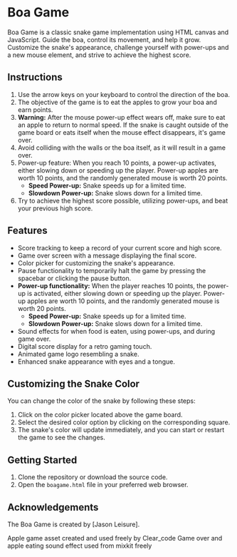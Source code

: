 # Boa Game

Boa Game is a classic snake game implementation using HTML canvas and JavaScript. Guide the boa, control its movement, and help it grow. Customize the snake's appearance, challenge yourself with power-ups and a new mouse element, and strive to achieve the highest score.

## Instructions

1. Use the arrow keys on your keyboard to control the direction of the boa.
2. The objective of the game is to eat the apples to grow your boa and earn points.
3. **Warning:** After the mouse power-up effect wears off, make sure to eat an apple to return to normal speed. If the snake is caught outside of the game board or eats itself when the mouse effect disappears, it's game over.
4. Avoid colliding with the walls or the boa itself, as it will result in a game over.
5. Power-up feature: When you reach 10 points, a power-up activates, either slowing down or speeding up the player. Power-up apples are worth 10 points, and the randomly generated mouse is worth 20 points.
   - **Speed Power-up:** Snake speeds up for a limited time.
   - **Slowdown Power-up:** Snake slows down for a limited time.
6. Try to achieve the highest score possible, utilizing power-ups, and beat your previous high score.

## Features

- Score tracking to keep a record of your current score and high score.
- Game over screen with a message displaying the final score.
- Color picker for customizing the snake's appearance.
- Pause functionality to temporarily halt the game by pressing the spacebar or clicking the pause button.
- **Power-up functionality:** When the player reaches 10 points, the power-up is activated, either slowing down or speeding up the player. Power-up apples are worth 10 points, and the randomly generated mouse is worth 20 points.
  - **Speed Power-up:** Snake speeds up for a limited time.
  - **Slowdown Power-up:** Snake slows down for a limited time.
- Sound effects for when food is eaten, using power-ups, and during game over.
- Digital score display for a retro gaming touch.
- Animated game logo resembling a snake.
- Enhanced snake appearance with eyes and a tongue.

## Customizing the Snake Color

You can change the color of the snake by following these steps:

1. Click on the color picker located above the game board.
2. Select the desired color option by clicking on the corresponding square.
3. The snake's color will update immediately, and you can start or restart the game to see the changes.

## Getting Started

1. Clone the repository or download the source code.
2. Open the `boagame.html` file in your preferred web browser.

## Acknowledgements

The Boa Game is created by [Jason Leisure].

Apple game asset created and used freely by Clear_code
Game over and apple eating sound effect used from mixkit freely
